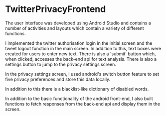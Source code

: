 # TwitterPrivacyFrontend

The user interface was developed using Android Studio and contains a number of activities and layouts which contain a variety of different functions.

I implemented the twitter authorisation login in the initial screen and the tweet logout function in the main screen. In addition to this, text boxes were created for users to enter new text. There is also a 'submit' button which, when clicked, accesses the back-end api for text analysis. There is also a settings button to jump to the privacy settings screen.

In the privacy settings screen, I used android's switch button feature to set five privacy preferences and store this data locally.

In addition to this there is a blacklist-like dictionary of disabled words.

In addition to the basic functionality of the android front-end, I also built functions to fetch responses from the back-end api and display them in the screen.


